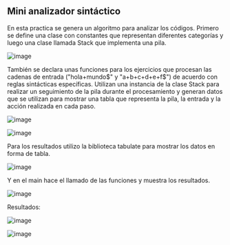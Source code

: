 ## Mini analizador sintáctico 

En esta practica se genera un algoritmo para analizar los códigos. Primero se define una clase con constantes que representan diferentes categorías y luego una clase llamada Stack que implementa una pila. 

![image](https://github.com/JosGpe/Compiladores/assets/100324579/76660549-d5d1-44ea-a602-1053c6f16046)

También se declara unas funciones para los ejercicios que procesan las cadenas de entrada ("hola+mundo$" y "a+b+c+d+e+f$") de acuerdo con reglas sintácticas específicas. Utilizan una instancia de la clase Stack para realizar un seguimiento de la pila durante el procesamiento y generan datos que se utilizan para mostrar una tabla que representa la pila, la entrada y la acción realizada en cada paso.

![image](https://github.com/JosGpe/Compiladores/assets/100324579/ab085043-af53-4dc5-b3c5-46f4a438b10c)

![image](https://github.com/JosGpe/Compiladores/assets/100324579/ff87855c-5841-4e6c-a665-7b348dea8891)

Para los resultados utilizo la biblioteca tabulate para mostrar los datos en forma de tabla.

![image](https://github.com/JosGpe/Compiladores/assets/100324579/d1c1c219-61ba-4115-b6b8-a60125823591)

Y en el main hace el llamado de las funciones y muestra los resultados. 

![image](https://github.com/JosGpe/Compiladores/assets/100324579/e1d93592-3d19-492b-8325-7487501b3485)

Resultados: 

![image](https://github.com/JosGpe/Compiladores/assets/100324579/4566b23a-5046-445f-8f90-57cec24c9398)

![image](https://github.com/JosGpe/Compiladores/assets/100324579/82e2f971-a3fc-4e0a-81e3-422319c7b37c)

